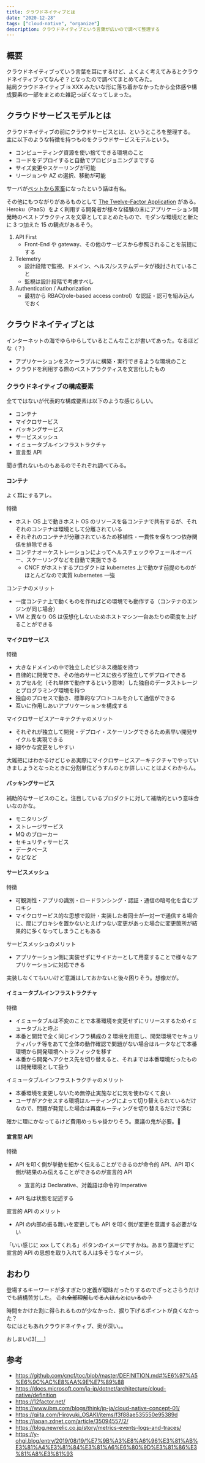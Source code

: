 ```yaml
---
title: クラウドネイティブとは
date: "2020-12-28"
tags: ["cloud-native", "organize"]
description: クラウドネイティブという言葉が広いので調べて整理する
---
```


## 概要

クラウドネイティブっていう言葉を耳にするけど、よくよく考えてみるとクラウドネイティブってなんぞ？となったので調べてまとめてみた。  
結局クラウドネイティブ is XXX みたいな形に落ち着かなかったから全体感や構成要素の一部をまとめた雑記っぽくなってしまった。

## クラウドサービスモデルとは

クラウドネイティブの前にクラウドサービスとは、というところを整理する。  
主に以下のような特徴を持つものをクラウドサービスモデルという。

- コンピューティング資源を使い捨てできる環境のこと
- コードをデプロイすると自動でプロビジョニングまでする
- サイズ変更やスケーリングが可能
- リージョンや AZ の選択、移動が可能

サーバが[ペットから家畜](http://ec2-54-248-216-128.ap-northeast-1.compute.amazonaws.com/blog/2014/pets-vs-cattle/)になったという話は有名。

その他にもつながりがあるものとして [The Twelve-Factor Application](https://12factor.net/ja/) がある。Heroku（PaaS）をよく利用する開発者が様々な経験の末にアプリケーション開発時のベストプラクティスを文章としてまとめたもので、モダンな環境だと新たに 3 つ加えた 15 の観点があるそう。

1. API First
   - Front-End や gateway、その他のサービスから参照されることを前提にする
2. Telemetry
   - 設計段階で監視、ドメイン、ヘルス/システムデータが検討されていること
   - 監視は設計段階で考慮すべし
3. Authentication / Authorization
   - 最初から RBAC(role-based access control）な認証・認可を組み込んでおく

## クラウドネイティブとは

インターネットの海でゆらゆらしているとこんなことが書いてあった。なるほどな（？）

- アプリケーションをスケーラブルに構築・実行できるような環境のこと
- クラウドを利用する際のベストプラクティスを文言化したもの

### クラウドネイティブの構成要素

全てではないが代表的な構成要素は以下のような感じらしい。

- コンテナ
- マイクロサービス
- バッキングサービス
- サービスメッシュ
- イミュータブルインフラストラクチャ
- 宣言型 API

聞き慣れないものもあるのでそれぞれ調べてみる。

#### コンテナ

よく耳にするアレ。

特徴

- ホスト OS 上で動きホスト OS のリソースを各コンテナで共有するが、それぞれのコンテナは環境として分離されている
- それぞれのコンテナが分離されているため移植性・一貫性を保ちつつ依存関係を排除できる
- コンテナオーケストレーションによってヘルスチェックやフェールオーバー、スケーリングなどを自動で実施できる
  - CNCF がホストするプロダクトは kubernetes 上で動かす前提のものがほとんどなので実質 kubernetes 一強

コンテナのメリット

- 一度コンテナ上で動くものを作ればどの環境でも動作する（コンテナのエンジンが同じ場合）
- VM と異なり OS は仮想化しないためホストマシン一台あたりの密度を上げることができる

#### マイクロサービス

特徴

- 大きなドメインの中で独立したビジネス機能を持つ
- 自律的に開発でき、その他のサービスに依らず独立してデプロイできる
- カプセル化（それ単体で動作するという意味）した独自のデータストレージとプログラミング環境を持つ
- 独自のプロセスで動き、標準的なプロトコルを介して通信ができる
- 互いに作用しあいアプリケーションを構成する

マイクロサービスアーキテクチャのメリット

- それぞれが独立して開発・デプロイ・スケーリングできるため素早い開発サイクルを実現できる
- 細やかな変更をしやすい

大雑把にはわかるけどじゃあ実際にマイクロサービスアーキテクチャでやっていきましょうとなったときに分割単位どうすんのとか詳しいことはよくわからん。

#### バッキングサービス

補助的なサービスのこと。注目しているプロダクトに対して補助的という意味合いなのかな。

- モニタリング
- ストレージサービス
- MQ のブローカー
- セキュリティサービス
- データベース
- などなど

#### サービスメッシュ

特徴

- 可観測性・アプリの識別・ロードランシング・認証・通信の暗号化を含むプロキシ
- マイクロサービス的な思想で設計・実装した者同士が一対一で通信する場合に、間にプロキシを置かないとえげつない変更があった場合に変更箇所が結果的に多くなってしまうこともある

サービスメッシュのメリット

- アプリケーション側に実装せずにサイドカーとして用意することで様々なアプリケーションに対応できる

実装しなくてもいいけど意識はしておかないと後々困りそう。想像だが。

#### イミュータブルインフラストラクチャ

特徴

- イミュータブルは不変のことで本番環境を変更せずにリリースするためイミュータブルと呼ぶ
- 本番と開発で全く同じインフラ構成の 2 環境を用意し、開発環境でセキュリティパッチ等をあてて全体の動作確認で問題がない場合はルータなどで本番環境から開発環境へトラフィックを移す
- 本番から開発へアクセス先を切り替えると、それまでは本番環境だったものは開発環境として扱う

イミュータブルインフラストラクチャのメリット

- 本番環境を変更しないため無停止実施などに気を使わなくて良い
- ユーザがアクセスする環境はルーティングによって切り替えられているだけなので、問題が発覚した場合は再度ルーティングを切り替えるだけで済む

確かに理にかなってるけど費用めっちゃ掛かりそう。稟議の鬼が必要。👹

#### 宣言型 API

特徴

- API を叩く側が挙動を細かく伝えることができるのが命令的 API、API 叩く側が結果のみ伝えることができるのが宣言的 API

  - 宣言的は Declarative、対義語は命令的 Imperative

- API 名は状態を記述する

宣言的 API のメリット

- API の内部の振る舞いを変更しても API を叩く側が変更を意識する必要がない

「いい感じに xxx してくれる」ボタンのイメージですかね。あまり意識せずに宣言的 API の思想を取り入れてる人は多そうなイメージ。

## おわり

登場するキーワードが多すぎたり定義が曖昧だったりするのでざっとさらうだけでも結構苦労した。 ~~これ全部理解してる人ほんとにいるの？~~

時間をかけた割に得られるものが少なかった、掘り下げるポイントが良くなかった？  
なにはともあれクラウドネイティブ、奥が深い。。

おしまい(¦3[___]

## 参考

- <https://github.com/cncf/toc/blob/master/DEFINITION.md#%E6%97%A5%E6%9C%AC%E8%AA%9E%E7%89%88>
- <https://docs.microsoft.com/ja-jp/dotnet/architecture/cloud-native/definition>
- <https://12factor.net/>
- <https://www.ibm.com/blogs/think/jp-ja/cloud-native-concept-01/>
- <https://qiita.com/Hiroyuki_OSAKI/items/f3f88ae535550e95389d>
- <https://japan.zdnet.com/article/35094557/2/>
- <https://blog.newrelic.co.jp/story/metrics-events-logs-and-traces/>
- <https://y-ohgi.blog/entry/2019/08/19/%E7%9B%A3%E8%A6%96%E3%81%AB%E3%81%A4%E3%81%84%E3%81%A6%E6%80%9D%E3%81%86%E3%81%A8%E3%81%93>
